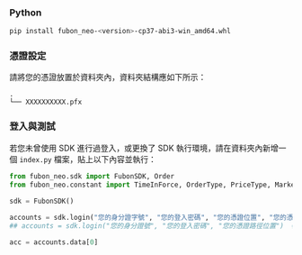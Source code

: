 
### Python
```bash
pip install fubon_neo-<version>-cp37-abi3-win_amd64.whl
```

### 憑證設定
請將您的憑證放置於資料夾內，資料夾結構應如下所示：
```
.
└── XXXXXXXXXX.pfx
```

### 登入與測試
若您未曾使用 SDK 進行過登入，或更換了 SDK 執行環境，請在資料夾內新增一個 `index.py` 檔案，貼上以下內容並執行：

```python
from fubon_neo.sdk import FubonSDK, Order
from fubon_neo.constant import TimeInForce, OrderType, PriceType, MarketType, BSAction

sdk = FubonSDK()
   
accounts = sdk.login("您的身分證字號", "您的登入密碼", "您的憑證位置", "您的憑證密碼") # 若有歸戶，則會回傳多筆帳號資訊
## accounts = sdk.login("您的身分證號", "您的登入密碼", "您的憑證路徑位置")  # 若憑證選用＂預設密碼＂, SDK v1.3.2與較新版本適用

acc = accounts.data[0]
```